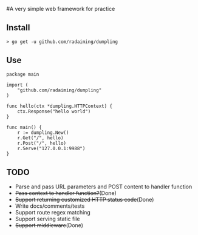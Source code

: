 #A very simple web framework for practice

## Install

```
> go get -u github.com/radaiming/dumpling
```

## Use
```
package main

import (
	"github.com/radaiming/dumpling"
)

func hello(ctx *dumpling.HTTPContext) {
	ctx.Response("hello world")
}

func main() {
	r := dumpling.New()
	r.Get("/", hello)
	r.Post("/", hello)
	r.Serve("127.0.0.1:9988")
}
```

## TODO
* Parse and pass URL parameters and POST content to handler function
* ~~Pass context to handler function?~~(Done)
* ~~Support returning customized HTTP status code~~(Done)
* Write docs/comments/tests
* Support route regex matching
* Support serving static file
* ~~Support middleware~~(Done)
